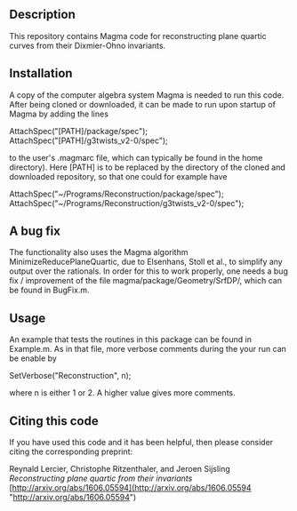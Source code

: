 Description
-----------

This repository contains Magma code for reconstructing plane quartic curves
from their Dixmier-Ohno invariants.

Installation
------------

A copy of the computer algebra system Magma is needed to run this code. After being cloned or downloaded, it can be made to run upon startup of Magma by adding the lines

AttachSpec("[PATH]/package/spec");  
AttachSpec("[PATH]/g3twists\_v2-0/spec");

to the user's .magmarc file, which can typically be found in the home directory). Here [PATH] is to be replaced by the directory of the cloned and downloaded repository, so that one could for example have

AttachSpec("~/Programs/Reconstruction/package/spec");  
AttachSpec("~/Programs/Reconstruction/g3twists\_v2-0/spec");

A bug fix
---------

The functionality also uses the Magma algorithm MinimizeReducePlaneQuartic, due to Elsenhans, Stoll et al., to simplify any output over the rationals. In order for this to work properly, one needs a bug fix / improvement of the file magma/package/Geometry/SrfDP/, which can be found in BugFix.m.

Usage
-----

An example that tests the routines in this package can be found in Example.m. As in that file, more verbose comments during the your run can be enable by

SetVerbose("Reconstruction", n);

where n is either 1 or 2. A higher value gives more comments.

Citing this code
----------------

If you have used this code and it has been helpful, then please consider citing the corresponding preprint:

Reynald Lercier, Christophe Ritzenthaler, and Jeroen Sijsling  
*Reconstructing plane quartic from their invariants*  
[http://arxiv.org/abs/1606.05594](http://arxiv.org/abs/1606.05594 "http://arxiv.org/abs/1606.05594")
